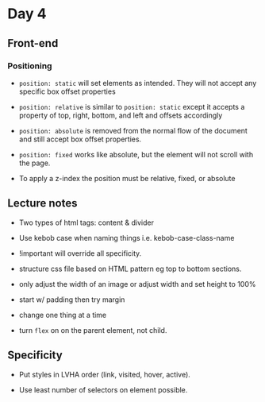 # Day 4

## Front-end

### Positioning

* `position: static` will set elements as intended. They will not accept any specific box offset properties

* `position: relative` is similar to `position: static` except it accepts a property of top, right, bottom, and left and offsets accordingly

* `position: absolute` is removed from the normal flow of the document and still accept box offset properties.

* `position: fixed` works like absolute, but the element will not scroll with the page.

* To apply a z-index the position must be relative, fixed, or absolute

## Lecture notes

* Two types of html tags: content & divider

* Use kebob case when naming things i.e. kebob-case-class-name

* !important will override all specificity.

* structure css file based on HTML pattern eg top to bottom sections.

* only adjust the width of an image or adjust width and set height to 100%

* start w/ padding then try margin

* change one thing at a time

* turn `flex` on on the parent element, not child.

## Specificity 

* Put styles in LVHA order (link, visited, hover, active).

* Use least number of selectors on element possible.